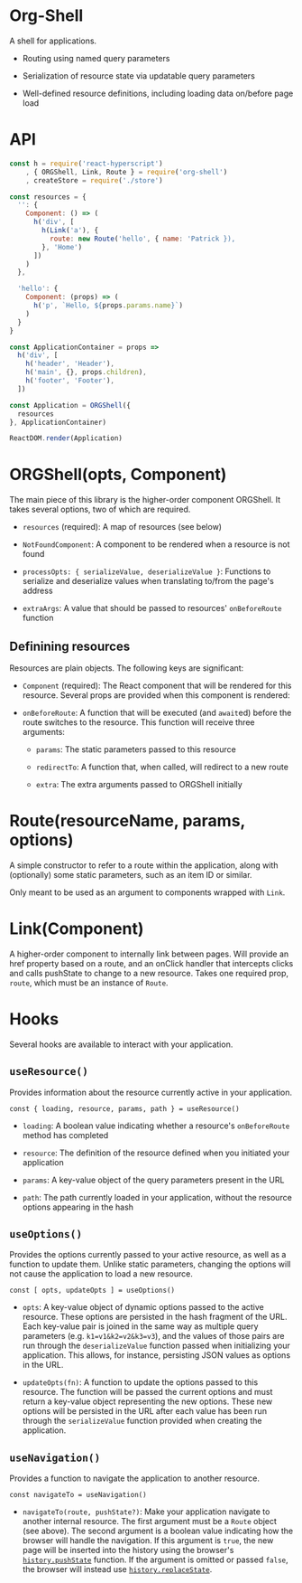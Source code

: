 # Org-Shell

A shell for applications.

  * Routing using named query parameters

  * Serialization of resource state via updatable query parameters

  * Well-defined resource definitions, including loading data on/before page
    load

# API

```js
const h = require('react-hyperscript')
    , { ORGShell, Link, Route } = require('org-shell')
    , createStore = require('./store')

const resources = {
  '': {
    Component: () => (
      h('div', [
        h(Link('a'), {
          route: new Route('hello', { name: 'Patrick }),
        }, 'Home')
      ])
    )
  },

  'hello': {
    Component: (props) => (
      h('p', `Hello, ${props.params.name}`)
    )
  }
}

const ApplicationContainer = props =>
  h('div', [
    h('header', 'Header'),
    h('main', {}, props.children),
    h('footer', 'Footer'),
  ])

const Application = ORGShell({
  resources
}, ApplicationContainer)

ReactDOM.render(Application)
```

# ORGShell(opts, Component)

The main piece of this library is the higher-order component ORGShell. It takes several options, two of which are required.

  * `resources` (required): A map of resources (see below)

  * `NotFoundComponent`: A component to be rendered when a resource is not found

  * `processOpts: { serializeValue, deserializeValue }`: Functions to serialize and deserialize values when translating to/from the page's address

  * `extraArgs`: A value that should be passed to resources' `onBeforeRoute` function

## Definining resources

Resources are plain objects. The following keys are significant:

  * `Component` (required): The React component that will be rendered for this resource. Several props are provided when this component is rendered:

  * `onBeforeRoute`: A function that will be executed (and `await`ed) before the route switches to the resource. This function will receive three arguments:

    - `params`: The static parameters passed to this resource

    - `redirectTo`: A function that, when called, will redirect to a new route

    - `extra`: The extra arguments passed to ORGShell initially

# Route(resourceName, params, options)

A simple constructor to refer to a route within the application, along with (optionally) some static parameters, such as an item ID or similar.

Only meant to be used as an argument to components wrapped with `Link`.


# Link(Component)

A higher-order component to internally link between pages. Will provide an href property based on a route, and an onClick handler that intercepts clicks and calls pushState to change to a new resource. Takes one required prop, `route`, which must be an instance of `Route`.

# Hooks

Several hooks are available to interact with your application.

## `useResource()`

Provides information about the resource currently active in your application.

```
const { loading, resource, params, path } = useResource()
```

- `loading`: A boolean value indicating whether a resource's `onBeforeRoute` method has completed

- `resource`: The definition of the resource defined when you initiated your application

- `params`: A key-value object of the query parameters present in the URL

- `path`: The path currently loaded in your application, without the resource options appearing in the hash

## `useOptions()`

Provides the options currently passed to your active resource, as well as a function to update them. Unlike static parameters, changing the options will not cause the application to load a new resource.

```
const [ opts, updateOpts ] = useOptions()
```

- `opts`: A key-value object of dynamic options passed to the active resource. These options are persisted in the hash fragment of the URL. Each key-value pair is joined in the same way as multiple query parameters (e.g. `k1=v1&k2=v2&k3=v3`), and the values of those pairs are run through the `deserializeValue` function passed when initializing your application. This allows, for instance, persisting JSON values as options in the URL.

- `updateOpts(fn)`: A function to update the options passed to this resource. The function will be passed the current options and must return a key-value object representing the new options. These new options will be persisted in the URL after each value has been run through the `serializeValue` function provided when creating the application.


## `useNavigation()`

Provides a function to navigate the application to another resource.

```
const navigateTo = useNavigation()
```

- `navigateTo(route, pushState?)`: Make your application navigate to another internal resource. The first argument must be a `Route` object (see above). The second argument is a boolean value indicating how the browser will handle the navigation. If this argument is `true`, the new page will be inserted into the history using the browser's [`history.pushState`](https://developer.mozilla.org/en-US/docs/Web/API/History/pushState) function. If the argument is omitted or passed `false`, the browser will instead use [`history.replaceState`](https://developer.mozilla.org/en-US/docs/Web/API/History/replaceState).
